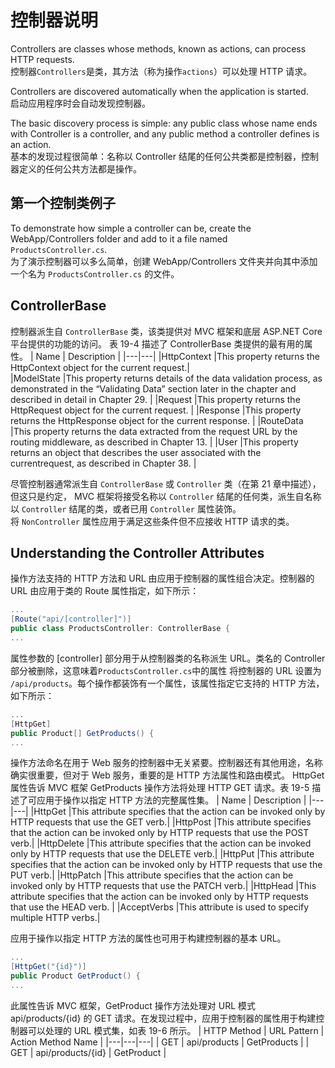 # 控制器说明

Controllers are classes whose methods, known as actions, can process HTTP requests.  
控制器`Controllers`是类，其方法（称为操作`actions`）可以处理 HTTP 请求。

Controllers are discovered automatically when the application is started.  
启动应用程序时会自动发现控制器。

The basic discovery process is simple: any public class whose name ends with Controller is a controller, 
and any public method a controller defines is an action.  
基本的发现过程很简单：名称以 Controller 结尾的任何公共类都是控制器，控制器定义的任何公共方法都是操作。

## 第一个控制类例子
To demonstrate how simple a controller can be, create the WebApp/Controllers folder and add to it a file named `ProductsController.cs`.  
为了演示控制器可以多么简单，创建 WebApp/Controllers 文件夹并向其中添加一个名为 `ProductsController.cs` 的文件。

## ControllerBase
控制器派生自 `ControllerBase` 类，该类提供对 MVC 框架和底层 ASP.NET Core 平台提供的功能的访问。 
表 19-4 描述了 ControllerBase 类提供的最有用的属性。 
| Name             | Description | 
|---|---|
|HttpContext        |This property returns the HttpContext object for the current request.|  
|ModelState         |This property returns details of the data validation process, as demonstrated in the “Validating Data” section later  in the chapter and described in detail in Chapter 29.  |
|Request            |This property returns the HttpRequest object for the current request.  |
|Response           |This property returns the HttpResponse object for the current response.  |
|RouteData          |This property returns the data extracted from the request URL by the routing middleware, as described in Chapter 13.  |
|User               |This property returns an object that describes the user associated with the currentrequest, as described in Chapter 38.  |

尽管控制器通常派生自 `ControllerBase` 或 `Controller` 类（在第 21 章中描述），但这只是约定，
MVC 框架将接受名称以 `Controller` 结尾的任何类，派生自名称以 `Controller` 结尾的类，或者已用 `Controller` 属性装饰。  
将 `NonController` 属性应用于满足这些条件但不应接收 HTTP 请求的类。

## Understanding the Controller Attributes
操作方法支持的 HTTP 方法和 URL 由应用于控制器的属性组合决定。控制器的 URL 由应用于类的 Route 属性指定，如下所示：  
```c#
...
[Route("api/[controller]")]
public class ProductsController: ControllerBase {
...
```
属性参数的 [controller] 部分用于从控制器类的名称派生 URL。类名的 Controller 部分被删除，这意味着`ProductsController.cs`中的属性
将控制器的 URL 设置为 `/api/products`。每个操作都装饰有一个属性，该属性指定它支持的 HTTP 方法，如下所示：
```c#
...
[HttpGet]
public Product[] GetProducts() {
...
```
操作方法命名在用于 Web 服务的控制器中无关紧要。控制器还有其他用途，名称确实很重要，但对于 Web 服务，重要的是 HTTP 方法属性和路由模式。 
HttpGet 属性告诉 MVC 框架 GetProducts 操作方法将处理 HTTP GET 请求。表 19-5 描述了可应用于操作以指定 HTTP 方法的完整属性集。
| Name             | Description | 
|---|---|
|HttpGet     |This attribute specifies that the action can be invoked only by HTTP requests that use the GET verb.|
|HttpPost    |This attribute specifies that the action can be invoked only by HTTP requests that use the POST verb.|
|HttpDelete  |This attribute specifies that the action can be invoked only by HTTP requests that use the DELETE verb.|
|HttpPut     |This attribute specifies that the action can be invoked only by HTTP requests that use the PUT verb.|
|HttpPatch   |This attribute specifies that the action can be invoked only by HTTP requests that use the PATCH verb.|
|HttpHead    |This attribute specifies that the action can be invoked only by HTTP requests that use the HEAD verb. |
|AcceptVerbs |This attribute is used to specify multiple HTTP verbs.|

应用于操作以指定 HTTP 方法的属性也可用于构建控制器的基本 URL。
```c#
...
[HttpGet("{id}")]
public Product GetProduct() {
...
```
此属性告诉 MVC 框架，GetProduct 操作方法处理对 URL 模式 api/products/{id} 的 GET 请求。在发现过程中，应用于控制器的属性用于构建控制器可以处理的 URL 模式集，如表 19-6 所示。
| HTTP Method | URL Pattern | Action Method Name | 
|---|---|---|
| GET | api/products      | GetProducts |
| GET | api/products/{id} | GetProduct  |
